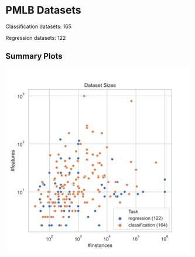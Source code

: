 # PMLB Datasets

Classification datasets: 165

Regression datasets: 122

## Summary Plots

![Dataset_Sizes](dataset_sizes.svg)

